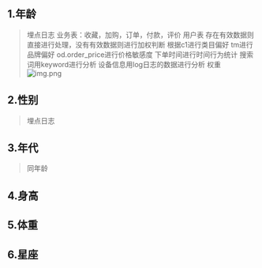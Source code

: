 ## 1.年龄
> 埋点日志
> 业务表：收藏，加购，订单，付款，评价
> 用户表 存在有效数据则直接进行处理，没有有效数据则进行加权判断
> 根据c1进行类目偏好 tm进行品牌偏好 od.order_price进行价格敏感度
> 下单时间进行时间行为统计 搜索词用keyword进行分析 设备信息用log日志的数据进行分析
> 权重
![img.png](imgs/img.png)
## 2.性别
> 埋点日志
## 3.年代
> 同年龄


## 4.身高
## 5.体重
## 6.星座



